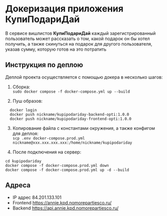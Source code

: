# Докеризация приложения КупиПодариДай

В сервисе вишлистов **КупиПодариДай** каждый зарегистрированный пользователь может рассказать о том, какой подарок он бы хотел получить, а также скинуться на подарок для другого пользователя, указав сумму, которую готов на это потратить

## Инструкция по деплою

Деплой проекта осуществляется с помощью докера в несколько шагов:

1. Сборка:  
```sudo docker compose -f docker-compose.yml up --build```

2. Пуш образов:  
```
  docker login
  docker push nickname/kupipodariday-backend-opti:1.0.0
  docker push nickname/kupipodariday-frontend-opti:1.0.0
```

3. Копирование файла с константами окружения, а также конфигом для деплоя:  
```scp .env docker-compose.prod.yml nickname@xxx.xxx.xxx.xxx:/home/nickname/kupipodariday```

4. После подключения на сервер:  
```
cd kupipodariday
docker compose -f docker-compose.prod.yml down
docker compose -f docker-compose.prod.yml up -d --build
```

## Адреса
- IP адрес 84.201.133.101
- Frontend https://annie.kpd.nomorepartiesco.ru/
- Backend https://api.annie.kpd.nomorepartiesco.ru/  
